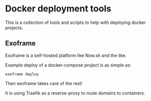 # Docker deployment tools

This is a collection of tools and scripts to help with deploying docker projects.

## Exoframe

Exoframe is a self-hosted platform like Now.sh and the like.

Example deploy of a docker-compose project is as simple as:

	exoframe deploy

Then exoframe takes care of the rest!

It is using Traefik as a reverse-proxy to route domains to containers.

